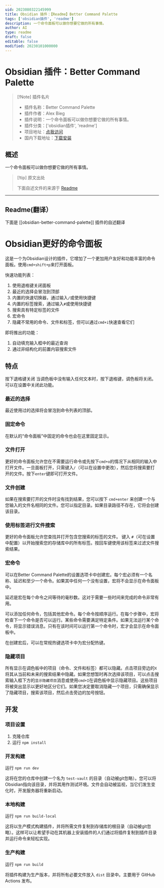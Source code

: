 ```yaml
---
uid: 2023080322145999
title: Obsidian 插件：【Readme】Better Command Palette
tags: ['obsidian插件', 'readme']
description: 一个命令面板可以做你想要它做的所有事情。
author: AI
type: readme
draft: false
editable: false
modified: 20230101000000
---
```


# Obsidian 插件：Better Command Palette

> [!Note] 插件名片
> - 插件名称：Better Command Palette
> - 插件作者：Alex Bieg
> - 插件说明：一个命令面板可以做你想要它做的所有事情。
> - 插件分类：['obsidian插件', 'readme']
> - 项目地址：[点我访问](https://github.com/AlexBieg/obsidian-better-command-palette)
> - 国内下载地址：[下载安装](https://pkmer.cn/products/plugin/pluginMarket/?obsidian-better-command-palette)

## 概述

一个命令面板可以做你想要它做的所有事情。



> [!tip] 原文出处
> 
>下面自述文件的来源于 [Readme](https://ghproxy.net/https://raw.githubusercontent.com/AlexBieg/obsidian-better-command-palette/master/README.md)
> 

---

## Readme(翻译）

下面是 [[obsidian-better-command-palette]] 插件的自述翻译


# Obsidian更好的命令面板
这是一个为Obsidian设计的插件，它增加了一个更加用户友好和功能丰富的命令面板。使用`cmd+shift+p`来打开面板。

快速功能列表：
1. 使用退格键关闭面板
2. 最近的选择会冒泡到顶部
3. 内置的快速切换器，通过输入`/`或使用快捷键
4. 内置的标签搜索，通过输入`#`或使用快捷键
5. 搜索具有特定标签的文件
6. 宏命令
7. 隐藏不常用的命令、文件和标签，但可以通过`cmd+i`快速查看它们

即将推出的功能：
1. 自动填充输入框中的最近查询
2. 通过非结构化的前置内容搜索文件

## 特点

按下退格键关闭
当调色板中没有输入任何文本时，按下退格键，调色板将关闭。可以在设置中关闭此功能。

### 最近的选择
最近使用过的选择将会冒泡到命令列表的顶部。

### 固定命令
在默认的“命令面板”中固定的命令也会在这里固定显示。

### 文件打开
更好的命令面板允许您在不需要运行命令或先按下`cmd+o`的情况下从相同的输入中打开文件。一旦面板打开，只需键入`/`（可以在设置中更改），然后您将搜索要打开的文件。按下`enter`键即可打开文件。

### 文件创建
如果在搜索要打开的文件时没有找到结果，您可以按下 `cmd+enter` 来创建一个与您输入的文件名相同的文件。您可以指定目录。如果目录路径不存在，它将会创建该目录。

### 使用标签进行文件搜索
更好的命令面板允许您查找并打开包含您搜索的标签的文件。
键入 `#`（可在设置中配置）以开始搜索您的存储库中的所有标签。按回车键使用该标签来过滤文件搜索结果。

### 宏命令
可以在Better Command Palette的设置选项卡中创建宏。每个宏必须有一个名称、延迟和至少一个命令。如果其中任何一个没有设置，宏将不会显示在命令面板中。

延迟是宏在每个命令之间等待的毫秒数。这对于需要一些时间来完成的命令非常有用。

可以添加任何命令，包括其他宏命令。每个命令按顺序运行。在每个步骤中，宏将检查下一个命令是否可以运行。某些命令需要满足特定条件。如果无法运行某个命令，将显示错误消息。只有在该时间可以运行第一个命令时，宏才会显示在命令面板中。

在创建宏后，可以在常规热键选项卡中为宏分配热键。

### 隐藏项目
所有显示在调色板中的项目（命令、文件和标签）都可以隐藏。点击项目旁边的`X`将其从当前和未来的搜索结果中隐藏。如果您想暂时再次选择该项目，可以点击搜索输入框下方的`显示隐藏项目`消息或使用`cmd+I`在调色板中显示隐藏项目。这些项目将被突出显示以更好地区分它们。如果您决定要取消隐藏一个项目，只需确保显示了隐藏项目，搜索该项目，然后点击旁边的加号按钮。

## 开发

### 项目设置
1. 克隆仓库
2. 运行 `npm install`

### 开发构建
运行 `npm run dev`

这将在您的仓库中创建一个名为 `test-vault` 的目录（自动被git忽略）。您可以将Obsidian指向该目录，并将其用作测试环境。文件会自动被监视，当它们发生变化时，开发服务器将重新启动。

### 本地构建
运行 `npm run build-local`

这将以生产模式构建插件，并将所需文件复制到存储库的根目录（自动被git忽略）。这样可以让希望手动在其机器上安装插件的人们通过将插件复制到插件目录并运行命令来轻松实现。

### 生产构建
运行 `npm run build`

将插件构建为生产版本，并将所有必要文件放入 `dist` 目录中。主要用于 GitHub Actions 发布。



